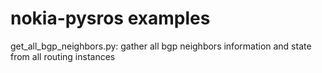 # nokia-pysros examples
get_all_bgp_neighbors.py: gather all bgp neighbors information and state from all routing instances
